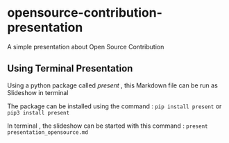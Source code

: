 # opensource-contribution-presentation
A simple presentation about Open Source Contribution

## Using Terminal Presentation
Using a python package called *present* , this Markdown file can be run as Slideshow in terminal

The package can be installed using the command : `pip install present` or `pip3 install present`

In terminal , the slideshow can be started with this command : `present presentation_opensource.md`
